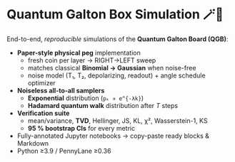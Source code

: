 # Quantum Galton Box Simulation 🪄🧩

End-to-end, *reproducible* simulations of the **Quantum Galton Board (QGB)**:

* **Paper-style physical peg** implementation  
  * fresh coin per layer → RIGHT→LEFT sweep  
  * matches classical **Binomial → Gaussian** when noise-free  
  * noise model (T₁, T₂, depolarizing, readout) + angle schedule optimizer  
* **Noiseless all-to-all samplers**  
  * **Exponential** distribution (`pₖ ∝ e^{-λk}`)  
  * **Hadamard quantum walk** distribution after *T* steps  
* **Verification suite**  
  * mean/variance, **TVD**, Hellinger, JS, KL, χ², Wasserstein-1, KS  
  * **95 % bootstrap CIs** for every metric  
* Fully-annotated Jupyter notebooks → copy-paste ready blocks & Markdown  
* Python ≥3.9 / PennyLane ≥0.36


